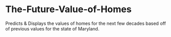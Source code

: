 # The-Future-Value-of-Homes
Predicts &amp; Displays the values of homes for the next few decades based off of previous values for the state of Maryland.
